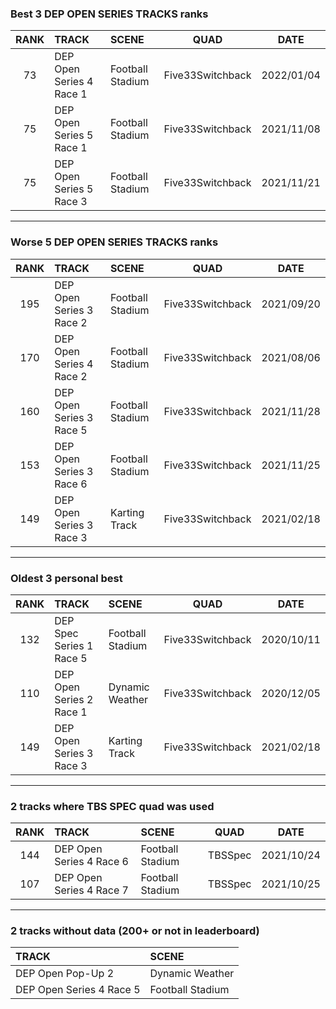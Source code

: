 ### Best 3 DEP OPEN SERIES TRACKS ranks
|RANK|TRACK|SCENE|QUAD|DATE|
|:---:|:---|:---|:---:|:---:|
|73|DEP Open Series 4 Race 1|Football Stadium|Five33Switchback|2022/01/04|
|75|DEP Open Series 5 Race 1|Football Stadium|Five33Switchback|2021/11/08|
|75|DEP Open Series 5 Race 3|Football Stadium|Five33Switchback|2021/11/21|
---
### Worse 5 DEP OPEN SERIES TRACKS ranks
|RANK|TRACK|SCENE|QUAD|DATE|
|:---:|:---|:---|:---:|:---:|
|195|DEP Open Series 3 Race 2|Football Stadium|Five33Switchback|2021/09/20|
|170|DEP Open Series 4 Race 2|Football Stadium|Five33Switchback|2021/08/06|
|160|DEP Open Series 3 Race 5|Football Stadium|Five33Switchback|2021/11/28|
|153|DEP Open Series 3 Race 6|Football Stadium|Five33Switchback|2021/11/25|
|149|DEP Open Series 3 Race 3|Karting Track|Five33Switchback|2021/02/18|
---
### Oldest 3 personal best
|RANK|TRACK|SCENE|QUAD|DATE|
|:---:|:---|:---|:---:|:---:|
|132|DEP Spec Series 1 Race 5|Football Stadium|Five33Switchback|2020/10/11|
|110|DEP Open Series 2 Race 1|Dynamic Weather|Five33Switchback|2020/12/05|
|149|DEP Open Series 3 Race 3|Karting Track|Five33Switchback|2021/02/18|
---
### 2 tracks where TBS SPEC quad was used
|RANK|TRACK|SCENE|QUAD|DATE|
|:---:|:---|:---|:---:|:---:|
|144|DEP Open Series 4 Race 6|Football Stadium|TBSSpec|2021/10/24|
|107|DEP Open Series 4 Race 7|Football Stadium|TBSSpec|2021/10/25|
---
### 2 tracks without data (200+ or not in leaderboard)
|TRACK|SCENE|
|:---|:---|
|DEP Open Pop-Up 2|Dynamic Weather|
|DEP Open Series 4 Race 5|Football Stadium|
